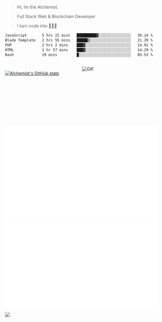 > Hi, Im the Alchemist.

> Full Stack Web & Blockchain Developer

> I turn code into 💎💎💎

<!--START_SECTION:waka-->
```text
JavaScript       5 hrs 22 mins   █████████▓░░░░░░░░░░░░░░░   39.14 % 
Blade Template   2 hrs 55 mins   █████▒░░░░░░░░░░░░░░░░░░░   21.29 % 
PHP              2 hrs 2 mins    ███▓░░░░░░░░░░░░░░░░░░░░░   14.91 % 
HTML             1 hr 57 mins    ███▓░░░░░░░░░░░░░░░░░░░░░   14.29 % 
Bash             29 mins         █░░░░░░░░░░░░░░░░░░░░░░░░   03.53 % 
```
<!--END_SECTION:waka-->


<br />

<img align="right" alt="GIF" src="https://user-images.githubusercontent.com/5355808/139111924-210cc6fa-9fb1-4dac-929d-6324a5836a92.gif" width="250" height="200" />

[![Alchemist's GitHub stats](https://github-readme-stats.vercel.app/api?username=DrMaxis&show_icons=true&theme=outrun&count_private=true)](#)

![](https://raw.githubusercontent.com/DrMaxis/github-stats-transparent/output/generated/overview.svg)
![](https://raw.githubusercontent.com/DrMaxis/github-stats-transparent/output/generated/languages.svg)

 
<a href="https://count.getloli.com/"><img src="https://count.getloli.com/get/@:maxis-the-alchemist?theme=rule34"></a>
<!-- https://count.getloli.com/get/@alchemist?theme=rule34 -->
<br>


